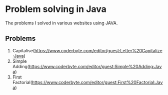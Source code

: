# Problem solving in Java

The problems I solved in various websites using JAVA.

## Problems
1. Capitalise(https://www.coderbyte.com/editor/guest:Letter%20Capitalize:Java)
2. Simple Adding(https://www.coderbyte.com/editor/guest:Simple%20Adding:Java)
3. First Factorial(https://www.coderbyte.com/editor/guest:First%20Factorial:Java)
